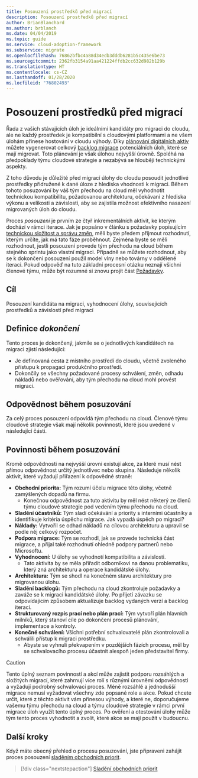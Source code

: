 ```yaml
---
title: Posouzení prostředků před migrací
description: Posouzení prostředků před migrací
author: BrianBlanchard
ms.author: brblanch
ms.date: 04/04/2019
ms.topic: guide
ms.service: cloud-adoption-framework
ms.subservice: migrate
ms.openlocfilehash: 76862bfbc4a88d34edb3dddb6281b5c435e6be73
ms.sourcegitcommit: 2362fb3154a91aa421224ffdb2cc632d982b129b
ms.translationtype: HT
ms.contentlocale: cs-CZ
ms.lasthandoff: 01/28/2020
ms.locfileid: "76802493"
---
```

# <a name="assess-assets-prior-to-migration"></a>Posouzení prostředků před migrací

Řada z vašich stávajících úloh je ideálními kandidáty pro migraci do cloudu, ale ne každý prostředek je kompatibilní s cloudovými platformami a ne všem úlohám přinese hostování v cloudu výhody. Díky [plánování digitálních aktiv](../../../digital-estate/index.md) můžete vygenerovat celkový [backlog migrace](../prerequisites/technical-complexity.md#migration-backlog-aligning-business-priorities-and-timing) potenciálních úloh, které se mají migrovat. Toto plánování je však úlohou nejvyšší úrovně. Spoléhá na předpoklady týmu cloudové strategie a nezabývá se hlouběji technickými aspekty.

Z toho důvodu je důležité před migrací úlohy do cloudu posoudit jednotlivé prostředky přidružené k dané úloze z hlediska vhodnosti k migraci. Během tohoto posuzování by váš tým přechodu na cloud měl vyhodnotit technickou kompatibilitu, požadovanou architekturu, očekávaní z hlediska výkonu a velikosti a závislosti, aby se zajistila možnost efektivního nasazení migrovaných úloh do cloudu.

Proces *posouzení* je prvním ze čtyř inkrementálních aktivit, ke kterým dochází v rámci iterace. Jak je popsáno v článku s požadavky popisujícím [technickou složitost a správu změn](../prerequisites/technical-complexity.md), měli byste předem přijmout rozhodnutí, kterým určíte, jak má tato fáze proběhnout. Zejména byste se měli rozhodnout, jestli posouzení provede tým přechodu na cloud během stejného sprintu jako vlastní migraci. Případně se můžete rozhodnout, aby se k dokončení posouzení použil model vlny nebo továrny v oddělené iteraci. Pokud odpověď na tuto základní procesní otázku neznají všichni členové týmu, může být rozumné si znovu projít část [Požadavky](../prerequisites/index.md).

## <a name="objective"></a>Cíl

Posouzení kandidáta na migraci, vyhodnocení úlohy, souvisejících prostředků a závislostí před migrací

## <a name="definition-of-done"></a>Definice *dokončení*

Tento proces je dokončený, jakmile se o jednotlivých kandidátech na migraci zjistí následující:

- Je definovaná cesta z místního prostředí do cloudu, včetně zvoleného přístupu k propagaci produkčního prostředí.
- Dokončily se všechny požadované procesy schválení, změn, odhadu nákladů nebo ověřování, aby tým přechodu na cloud mohl provést migraci.

## <a name="accountability-during-assessment"></a>Odpovědnost během posuzování

Za celý proces posouzení odpovídá tým přechodu na cloud. Členové týmu cloudové strategie však mají několik povinností, které jsou uvedené v následující části.

## <a name="responsibilities-during-assessment"></a>Povinnosti během posuzování

Kromě odpovědnosti na nejvyšší úrovni existují akce, za které musí nést přímou odpovědnost určitý jednotlivec nebo skupina. Následuje několik aktivit, které vyžadují přiřazení k odpovědné straně:

- **Obchodní priorita:** Tým rozumí účelu migrace této úlohy, včetně zamýšlených dopadů na firmu.
  - Konečnou odpovědnost za tuto aktivitu by měl nést některý ze členů týmu cloudové strategie pod vedením týmu přechodu na cloud.
- **Sladění účastníků:** Tým sladí očekávání a priority s interními účastníky a identifikuje kritéria úspěchu migrace. Jak vypadá úspěch po migraci?
- **Náklady:** Vytvořil se odhad nákladů na cílovou architekturu a upravil se podle něj celkový rozpočet.
- **Podpora migrace:** Tým se rozhodl, jak se provede technická část migrace, a přijal také rozhodnutí ohledně podpory partnerů nebo Microsoftu.
- **Vyhodnocení:** U úlohy se vyhodnotí kompatibilita a závislosti.
  - Tato aktivita by se měla přiřadit odborníkovi na danou problematiku, který zná architekturu a operace kandidátské úlohy.
- **Architektura:** Tým se shodl na konečném stavu architektury pro migrovanou úlohu.
- **Sladění backlogů:** Tým přechodu na cloud zkontroluje požadavky a zaváže se k migraci kandidátské úlohy. Po přijetí závazku se odpovídajícím způsobem aktualizuje backlog vydaných verzí a backlog iterací.
- **Strukturovaný rozpis prací nebo plán prací:** Tým vytvoří plán hlavních milníků, který stanoví cíle po dokončení procesů plánování, implementace a kontroly.
- **Konečné schválení:** Všichni potřební schvalovatelé plán zkontrolovali a schválili přístup k migraci prostředku.
  - Abyste se vyhnuli překvapením v pozdějších fázích procesu, měl by se schvalovacího procesu účastnit alespoň jeden představitel firmy.

> [!CAUTION]
> Tento úplný seznam povinností a akcí může zajistit podporu rozsáhlých a složitých migrací, které zahrnují více rolí s různými úrovněmi odpovědnosti a vyžadují podrobný schvalovací proces. Méně rozsáhlé a jednodušší migrace nemusí vyžadovat všechny zde popsané role a akce. Pokud chcete určit, které z těchto aktivit vám přinesou výhody, a které ne, doporučujeme vašemu týmu přechodu na cloud a týmu cloudové strategie v rámci první migrace úloh využít tento úplný proces. Po ověření a otestování úlohy může tým tento proces vyhodnotit a zvolit, které akce se mají použít v budoucnu.

## <a name="next-steps"></a>Další kroky

Když máte obecný přehled o procesu posuzování, jste připraveni zahájit proces posouzení [sladěním obchodních priorit](./business-priorities.md).

> [!div class="nextstepaction"]
> [Sladění obchodních priorit](./business-priorities.md)
